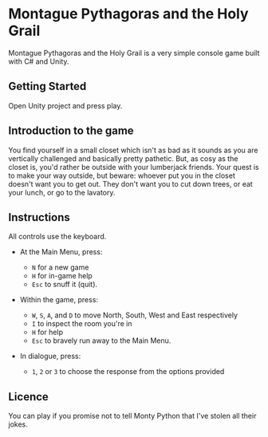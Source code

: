 # Montague Pythagoras and the Holy Grail
Montague Pythagoras and the Holy Grail is a very simple console game built with C# and Unity.

## Getting Started
Open Unity project and press play.

## Introduction to the game
You find yourself in a small closet which isn't as bad as it sounds as you are vertically challenged and basically pretty pathetic. But, as cosy as the closet is, you'd rather be outside with your lumberjack friends. Your quest is to make your way outside, but beware: whoever put you in the closet doesn't want you to get out. They don't want you to cut down trees, or eat your lunch, or go to the lavatory.

## Instructions
All controls use the keyboard.

* At the Main Menu, press:

  - `N` for a new game
  - `H` for in-game help
  - `Esc` to snuff it (quit).  

* Within the game, press:

  - `W`, `S`, `A`, and `D` to move North, South, West and East respectively
  - `I` to inspect the room you're in
  - `H` for help
  - `Esc` to bravely run away to the Main Menu.
  
* In dialogue, press:
  - `1`, `2` or `3` to choose the response from the options provided

## Licence
You can play if you promise not to tell Monty Python that I've stolen all their jokes.
